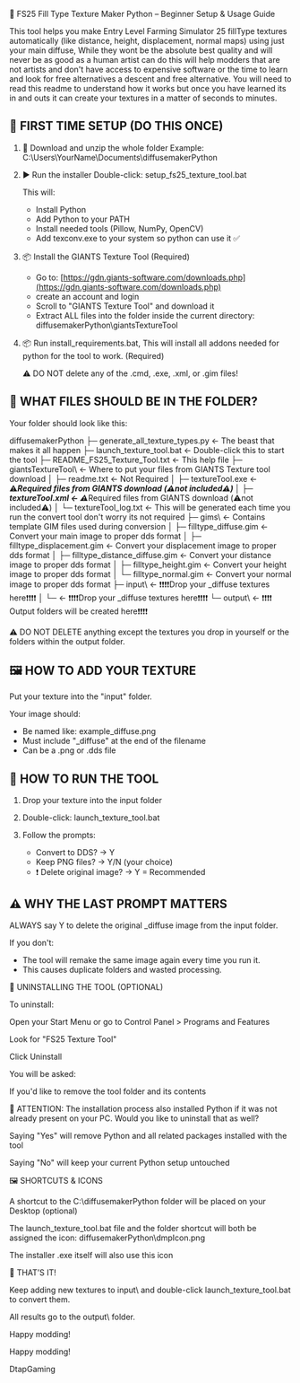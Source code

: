 📘 FS25 Fill Type Texture Maker Python – Beginner Setup & Usage Guide

This tool helps you make Entry Level Farming Simulator 25 fillType textures automatically (like distance, height, displacement, normal maps) using just your main diffuse, While they wont be the absolute best quality and will never be as good as a human artist can do this will help modders that are not artists and don't have access to expensive software or the time to learn and look for free alternatives a descent and free alternative. You will need to read this readme to understand how it works but once you have learned its in and outs it can create your textures in a matter of seconds to minutes.

## 📅 FIRST TIME SETUP (DO THIS ONCE)

1. 🔽 Download and unzip the whole folder
   Example: C:\Users\YourName\Documents\diffusemakerPython

2. ▶️ Run the installer
   Double-click:
   setup\_fs25\_texture\_tool.bat

   This will:

   * Install Python
   * Add Python to your PATH
   * Install needed tools (Pillow, NumPy, OpenCV)
   * Add texconv.exe to your system so python can use it ✅

3. 📦 Install the GIANTS Texture Tool (Required)

   * Go to: [https://gdn.giants-software.com/downloads.php](https://gdn.giants-software.com/downloads.php)
   * create an account and login
   * Scroll to "GIANTS Texture Tool" and download it
   * Extract ALL files into the folder inside the current directory:
     diffusemakerPython\giantsTextureTool

4. 📦 Run install_requirements.bat, This will install all addons needed for python for the tool to work. (Required)


   ⚠️ DO NOT delete any of the .cmd, .exe, .xml, or .gim files!


## 📁 WHAT FILES SHOULD BE IN THE FOLDER?

Your folder should look like this:

diffusemakerPython
├─ generate\_all\_texture\_types.py      ← The beast that makes it all happen
├─ launch\_texture\_tool.bat            ← Double-click this to start the tool
├─ README\_FS25\_Texture\_Tool.txt      ← This help file
├─ giantsTextureTool\                 ← Where to put your files from GIANTS Texture tool download
│   ├─ readme.txt                    ← Not Required
│   ├─ textureTool.exe               ← ⚠️***Required files from GIANTS download (⚠️not included⚠️)
│   ├─ textureTool.xml               ← ⚠️***Required files from GIANTS download (⚠️not included⚠️)
│   └─ textureTool\_log.txt          ← This will be generated each time you run the convert tool don't worry its not required
├─ gims\                              ← Contains template GIM files used during conversion
│   ├─ filltype\_diffuse.gim               ← Convert your main image to proper dds format
│   ├─ filltype\_displacement.gim          ← Convert your displacement image to proper dds format
│   ├─ filltype\_distance\_diffuse.gim     ← Convert your distance image to proper dds format
│   ├─ filltype\_height.gim                ← Convert your height image to proper dds format
│   └─ filltype\_normal.gim                ← Convert your normal image to proper dds format
├─ input\                             ← ❗❗❗❗Drop your \_diffuse textures here❗❗❗❗
│   └─                                ← ❗❗❗❗Drop your \_diffuse textures here❗❗❗❗
└─ output\                            ← ❗❗❗❗ Output folders will be created here❗❗❗❗

⚠️ DO NOT DELETE anything except the textures you drop in yourself or the folders within the output folder.

## 🖼️ HOW TO ADD YOUR TEXTURE

Put your texture into the "input" folder.

Your image should:

* Be named like:  example\_diffuse.png
* Must include "\_diffuse" at the end of the filename
* Can be a .png or .dds file

## 🚀 HOW TO RUN THE TOOL

1. Drop your texture into the input folder
2. Double-click: launch\_texture\_tool.bat
3. Follow the prompts:

   * Convert to DDS? → Y
   * Keep PNG files? → Y/N (your choice)
   * ❗ Delete original image? → Y = Recommended

## ⚠️ WHY THE LAST PROMPT MATTERS

ALWAYS say Y to delete the original \_diffuse image from the input folder.

If you don't:

* The tool will remake the same image again every time you run it.
* This causes duplicate folders and wasted processing.

🧹 UNINSTALLING THE TOOL (OPTIONAL)

To uninstall:

Open your Start Menu or go to Control Panel > Programs and Features

Look for "FS25 Texture Tool"

Click Uninstall

You will be asked:

If you'd like to remove the tool folder and its contents

🔴 ATTENTION: The installation process also installed Python if it was not already present on your PC. Would you like to uninstall that as well?

Saying "Yes" will remove Python and all related packages installed with the tool

Saying "No" will keep your current Python setup untouched

🖼️ SHORTCUTS & ICONS

A shortcut to the C:\diffusemakerPython folder will be placed on your Desktop (optional)

The launch_texture_tool.bat file and the folder shortcut will both be assigned the icon:
diffusemakerPython\dmpIcon.png

The installer .exe itself will also use this icon

🎉 THAT’S IT!

Keep adding new textures to input\ and double-click launch_texture_tool.bat to convert them.

All results go to the output\ folder.

Happy modding!



Happy modding!

DtapGaming
